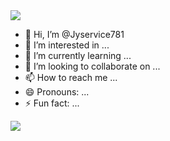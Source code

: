 <img src="https://capsule-render.vercel.app/api?type=waving&color=BDBDC8&height=180&section=header&text=JyService781.gitHome&fontSize=20" />

- 👋 Hi, I’m @Jyservice781
- 👀 I’m interested in ...
- 🌱 I’m currently learning ...
- 💞️ I’m looking to collaborate on ...
- 📫 How to reach me ...
- 😄 Pronouns: ...
- ⚡ Fun fact: ...
<img src="https://capsule-render.vercel.app/api?type=waving&color=BDBDC8&height=180&section=footer&text=copyright.JyService781&fontSize=14" />
